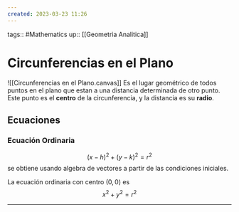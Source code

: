 ```yaml
---
created: 2023-03-23 11:26
---
```

tags:: #Mathematics 
up:: [[Geometria Analitica]]
# Circunferencias en el Plano
![[Circunferencias en el Plano.canvas]]
Es el lugar geométrico de todos puntos en el plano que estan a una distancia determinada de otro punto. Este punto es el **centro** de la circunferencia, y la distancia es su **radio**.

## Ecuaciones
### Ecuación Ordinaria
$$
(x-h)^{2}+(y-k)^{2}=r^{2}
$$
se obtiene usando algebra de vectores a partir de las condiciones iniciales.

La ecuación ordinaria con centro $(0,0)$ es
$$
x^{2}+y^{2}=r^{2}
$$
___
